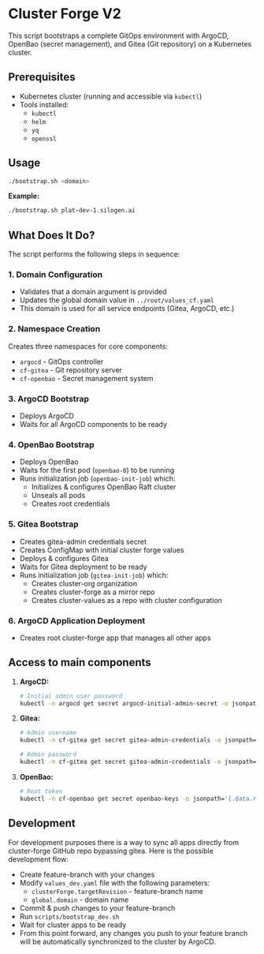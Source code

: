# Cluster Forge V2 

This script bootstraps a complete GitOps environment with ArgoCD, OpenBao (secret management), and Gitea (Git repository) on a Kubernetes cluster.

## Prerequisites

- Kubernetes cluster (running and accessible via `kubectl`)
- Tools installed:
  - `kubectl`
  - `helm`
  - `yq`
  - `openssl`

## Usage

```bash
./bootstrap.sh <domain>
```

**Example:**
```bash
./bootstrap.sh plat-dev-1.silogen.ai
```

## What Does It Do?

The script performs the following steps in sequence:

### 1. Domain Configuration
- Validates that a domain argument is provided
- Updates the global domain value in `../root/values_cf.yaml`
- This domain is used for all service endpoints (Gitea, ArgoCD, etc.)

### 2. Namespace Creation
Creates three namespaces for core components:
- `argocd` - GitOps controller
- `cf-gitea` - Git repository server
- `cf-openbao` - Secret management system

### 3. ArgoCD Bootstrap
- Deploys ArgoCD
- Waits for all ArgoCD components to be ready

### 4. OpenBao Bootstrap
- Deploys OpenBao
- Waits for the first pod (`openbao-0`) to be running
- Runs initialization job (`openbao-init-job`) which:
    - Initializes & configures OpenBao Raft cluster
    - Unseals all pods
    - Creates root credentials

### 5. Gitea Bootstrap
- Creates gitea-admin credentials secret
- Creates ConfigMap with initial cluster forge values
- Deploys & configures Gitea
- Waits for Gitea deployment to be ready
- Runs initialization job (`gitea-init-job`) which:
    - Creates cluster-org organization
    - Creates cluster-forge as a mirror repo
    - Creates cluster-values as a repo with cluster configuration

### 6. ArgoCD Application Deployment
- Creates root cluster-forge app that manages all other apps

## Access to main components

1. **ArgoCD:**
   ```bash
   # Initial admin user password
   kubectl -n argocd get secret argocd-initial-admin-secret -o jsonpath="{.data.password}" | base64 -d
   ```

2. **Gitea:**
   ```bash
   # Admin username
   kubectl -n cf-gitea get secret gitea-admin-credentials -o jsonpath="{.data.username}" | base64 -d
   
   # Admin password
   kubectl -n cf-gitea get secret gitea-admin-credentials -o jsonpath="{.data.password}" | base64 -d
   ```

3. **OpenBao:**
   ```bash
   # Root token
   kubectl -n cf-openbao get secret openbao-keys -o jsonpath='{.data.root_token}' | base64 -d
   ```

## Development

For development purposes there is a way to sync all apps directly from cluster-forge GitHub repo bypassing gitea. Here is the possible development flow: 

- Create feature-branch with your changes
- Modify `values_dev.yaml` file with the following parameters:
  - `clusterForge.targetRevision` - feature-branch name
  - `global.domain` - domain name
- Commit & push changes to your feature-branch
- Run `scripts/bootstrap_dev.sh`
- Wait for cluster apps to be ready
- From this point forward, any changes you push to your feature branch will be automatically synchronized to the cluster by ArgoCD.
 